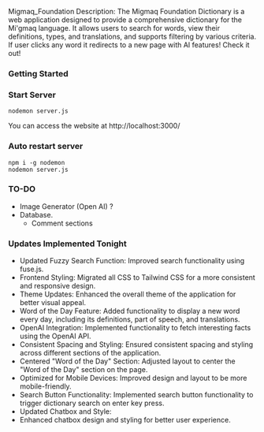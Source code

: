 Migmaq_Foundation
Description:
The Migmaq Foundation Dictionary is a web application designed to provide a comprehensive dictionary for the Mi'gmaq language. It allows users to search for words, view their definitions, types, and translations, and supports filtering by various criteria.
If user clicks any word it redirects to a new page with AI features! Check it out!

### Getting Started

### Start Server
```
nodemon server.js
```
You can access the website at http://localhost:3000/
### Auto restart server
```
npm i -g nodemon
nodemon server.js
```

### TO-DO
- Image Generator (Open AI) ?
- Database.
  - Comment sections

### Updates Implemented Tonight
- Updated Fuzzy Search Function: Improved search functionality using fuse.js.
- Frontend Styling: Migrated all CSS to Tailwind CSS for a more consistent and responsive design.
- Theme Updates: Enhanced the overall theme of the application for better visual appeal.
- Word of the Day Feature: Added functionality to display a new word every day, including its definitions, part of speech, and translations.
- OpenAI Integration: Implemented functionality to fetch interesting facts using the OpenAI API.
- Consistent Spacing and Styling: Ensured consistent spacing and styling across different sections of the application.
- Centered "Word of the Day" Section: Adjusted layout to center the "Word of the Day" section on the page.
- Optimized for Mobile Devices: Improved design and layout to be more mobile-friendly.
- Search Button Functionality: Implemented search button functionality to trigger dictionary search on enter key press.
- Updated Chatbox and Style:
- Enhanced chatbox design and styling for better user experience.
